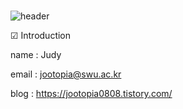 ###                                                                                                            
![header](https://capsule-render.vercel.app/api?type=Shark&color=random&height=300&section=header&text=Wellcome%20to%20jootopia&fontSize=50)


☑ Introduction

name  : Judy

email : jootopia@swu.ac.kr

blog  : https://jootopia0808.tistory.com/


<!--
**Jo0dY/Jo0dy** is a ✨ _special_ ✨ repository because its `README.md` (this file) appears on your GitHub profile.

Here are some ideas to get you started:

- 🌱 I’m currently learning ...
- 😄 Pronouns: ...


